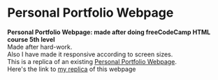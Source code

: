 # Personal Portfolio Webpage
**Personal Portfolio Webpage: made after doing freeCodeCamp HTML course 5th level** <br/>
Made after hard-work. <br/>
Also I have made it responsive according to screen sizes. <br/>
This is a replica of an existing [Personal Portfolio Webpage](https://personal-portfolio.freecodecamp.rocks/). <br/>
Here's the link to [my replica](https://kb0207.github.io/) of this webpage
